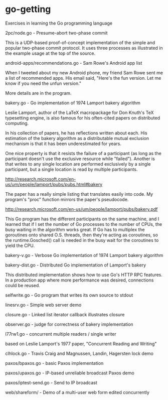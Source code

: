 go-getting
==========

Exercises in learning the Go programming language

2pc/node.go - Presume-abort two-phase commit

  This is a UDP-based proof-of-concept implementation of the simple
  and popular two-phase commit protocol.  It uses three processes as
  illustrated in the example usage at the top of the source.

android-apps/recommendations.go - Sam Rowe's Android app list

  When I tweeted about my new Android phone, my friend Sam Rowe sent
  me a list of recommended apps.  His email said, "Here's the fun
  version.  Let me know if you need the unfun version."

  More details are in the program.

bakery.go - Go implementation of 1974 Lamport bakery algorithm

  Leslie Lamport, author of the LaTeX macropackage for Don Knuth's TeX
  typesetting engine, is also famous for his often-cited papers on
  distributed computing.

  In his collection of papers, he has reflections written about each.
  His estimation of the bakery algorithm as a distributable mutual
  exclusion mechanism is that it has been underestimated for years.

  One nice property is that it resists the failure of a participant
  (as long as the participant doesn't use the exclusive resource while
  "failed").  Another is that writes to any single location are
  performed exclusively by a single participant, but a single location
  is read by multiple participants.

  http://research.microsoft.com/en-us/um/people/lamport/pubs/pubs.html#bakery

  The paper has a really simple listing that translates easily into
  code.  My program's "proc" function mirrors the paper's pseudocode.

  http://research.microsoft.com/en-us/um/people/lamport/pubs/bakery.pdf

  This Go program has the different participants on the same machine,
  and I learned that if I set the number of Go processes to the number
  of CPUs, the busy waiting in the algorithm works great.  If Go has
  to multiplex the goroutines onto shared O.S. threads, then they're
  acting as coroutines, so the runtime.Gosched() call is needed in the
  busy wait for the coroutines to yield the CPU.

bakery-v.go - Verbose Go implementation of 1974 Lamport bakery algorithm

bakery-dist.go - Distributed Go implementation of Lamport's bakery

  This distributed implementation shows how to use Go's HTTP
  RPC features.  In a production app where more performance was
  desired, connections could be reused.

selfwrite.go - Go program that writes its own source to stdout

linesrv.go - Simple web server demo

closure.go - Linked list iterator callback illustrates closure

observer.go - judge for correctness of bakery implementation

l77rw1.go - concurrent multiple readers / single writer

  based on Leslie Lamport's 1977 paper, "Concurrent Reading and Writing"

clhlock.go - Travis Craig and Magnussen, Landin, Hagersten lock demo

paxos/bpaxos.go - basic Paxos implementation

paxos/upaxos.go - IP-based unreliable broadcast Paxos demo

paxos/iptest-send.go - Send to IP broadcast

web/shareform/ - Demo of a multi-user web form edited concurrently
